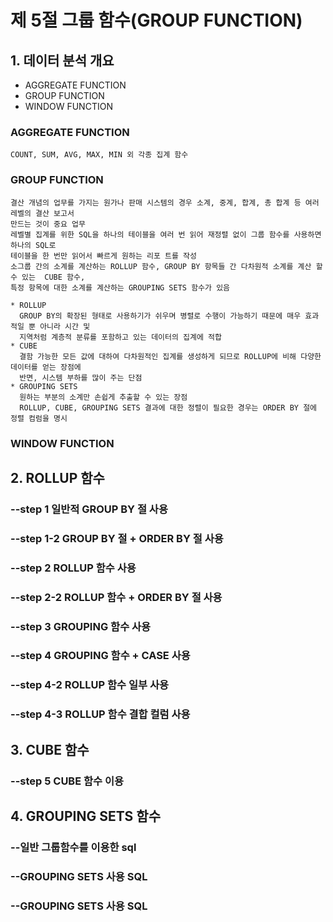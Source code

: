 # 제 5절 그룹 함수(GROUP FUNCTION)

## 1. 데이터 분석 개요
  - AGGREGATE FUNCTION<BR>
  - GROUP FUNCTION<BR>
  - WINDOW FUNCTION<BR>

  ### AGGREGATE FUNCTION
    COUNT, SUM, AVG, MAX, MIN 외 각종 집계 함수

  ### GROUP FUNCTION
    결산 개념의 업무를 가지는 원가나 판매 시스템의 경우 소계, 중계, 합계, 총 합계 등 여러 레벨의 결산 보고서
    만드는 것이 중요 업무
    레벨별 집계를 위한 SQL을 하나의 테이블을 여러 번 읽어 재정렬 없이 그룹 함수를 사용하면 하나의 SQL로
    테이블을 한 번만 읽어서 빠르게 원하는 리포 트를 작성
    소그룹 간의 소계를 계산하는 ROLLUP 함수, GROUP BY 항목들 간 다차원적 소계를 계산 할 수 있는  CUBE 함수,
    특정 항목에 대한 소계를 계산하는 GROUPING SETS 함수가 있음

    * ROLLUP
      GROUP BY의 확장된 형태로 사용하기가 쉬우며 병렬로 수행이 가능하기 때문에 매우 효과적일 뿐 아니라 시간 및 
      지역처럼 계층적 분류를 포함하고 있는 데이터의 집계에 적합
    * CUBE
      결함 가능한 모든 값에 대하여 다차원적인 집계를 생성하게 되므로 ROLLUP에 비해 다양한 데이터를 얻는 장점에 
      반면, 시스템 부하를 많이 주는 단점
    * GROUPING SETS
      원하는 부분의 소계만 손쉽게 추출할 수 있는 장점
      ROLLUP, CUBE, GROUPING SETS 결과에 대한 정렬이 필요한 경우는 ORDER BY 절에 정렬 컴럼을 명시

  ### WINDOW FUNCTION

## 2. ROLLUP 함수
  ### --step 1 일반적 GROUP BY 절 사용
  ### --step 1-2 GROUP BY 절 + ORDER BY 절 사용
  ### --step 2 ROLLUP 함수 사용
  ### --step 2-2 ROLLUP 함수 + ORDER BY 절 사용
  ### --step 3 GROUPING 함수 사용
  ### --step 4 GROUPING 함수 + CASE 사용
  ### --step 4-2 ROLLUP 함수 일부 사용
  ### --step 4-3 ROLLUP 함수 결합 컬럼 사용

## 3. CUBE 함수
  ### --step 5 CUBE 함수 이용

## 4. GROUPING SETS 함수
  ### --일반 그룹함수를 이용한 sql
  ### --GROUPING SETS 사용 SQL
  ### --GROUPING SETS 사용 SQL

